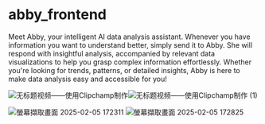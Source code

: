 # abby_frontend
  Meet Abby, your intelligent AI data analysis assistant. Whenever you have information you want to understand better, simply send it to Abby. She will respond with insightful analysis, accompanied by relevant data visualizations to help you grasp complex information effortlessly. Whether you're looking for trends, patterns, or detailed insights, Abby is here to make data analysis easy and accessible for you!
  
![无标题视频——使用Clipchamp制作](https://github.com/user-attachments/assets/60b78d56-3d1d-47ba-9f73-cb2719668756)![无标题视频——使用Clipchamp制作 (1)](https://github.com/user-attachments/assets/f1d119a7-4246-4491-9b58-0f29745d27d3)

![螢幕擷取畫面 2025-02-05 172311](https://github.com/user-attachments/assets/93e22a04-2a9a-448e-9873-6d057720b6ef)
![螢幕擷取畫面 2025-02-05 172825](https://github.com/user-attachments/assets/46b0b00e-47d8-4c7f-8e6f-6eb79c54b4a7)

